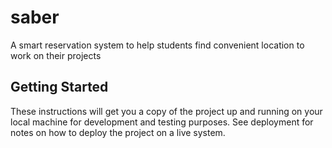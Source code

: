 # saber

A smart reservation system to help students find convenient location to work on their projects

## Getting Started
These instructions will get you a copy of the project up and running on your local machine for development and testing purposes. See deployment for notes on how to deploy the project on a live system.